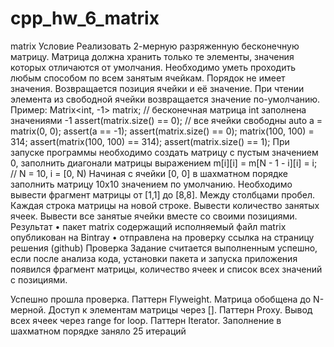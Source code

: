 # cpp_hw_6_matrix
matrix
Условие
Реализовать 2-мерную разряженную бесконечную матрицу. Матрица должна хранить только те элементы,
значения которых отличаются от умолчания.
Необходимо уметь проходить любым способом по всем занятым ячейкам. Порядок не имеет значения.
Возвращается позиция ячейки и её значение.
При чтении элемента из свободной ячейки возвращается значение по-умолчанию.
Пример:
Matrix<int, -1> matrix; // бесконечная матрица int заполнена значениями -1
assert(matrix.size() == 0); // все ячейки свободны
auto a = matrix(0, 0);
assert(a == -1);
assert(matrix.size() == 0);
matrix(100, 100) = 314;
assert(matrix(100, 100) == 314);
assert(matrix.size() == 1);
При запуске программы необходимо создать матрицу с пустым значением 0, заполнить диагонали матрицы
выражением
m[i][i] = m[N - 1 - i][i] = i; // N = 10, i = [0, N)
Начиная с ячейки [0, 0] в шахматном порядке заполнить матрицу 10x10 значением по умолчанию.
Необходимо вывести фрагмент матрицы от [1,1] до [8,8]. Между столбцами пробел. Каждая строка матрицы
на новой строке.
Вывести количество занятых ячеек.
Вывести все занятые ячейки вместе со своими позициями.
Результат
• пакет matrix содержащий исполняемый файл matrix опубликован на Bintray
• отправлена на проверку ссылка на страницу решения (github)
Проверка
Задание считается выполненным успешно, если после анализа кода, установки пакета и запуска приложения
появился фрагмент матрицы, количество ячеек и список всех значений с позициями.

Успешно прошла проверка. Паттерн Flyweight.
Матрица обобщена до N-мерной.
Доступ к элементам матрицы через []. Паттерн Proxy.
Вывод всех ячеек через range for loop. Паттерн Iterator.
Заполнение в шахматном порядке заняло 25 итераций
